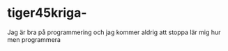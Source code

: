 # tiger45kriga-
Jag är bra på programmering och jag kommer aldrig att stoppa lär mig hur men programmera 
